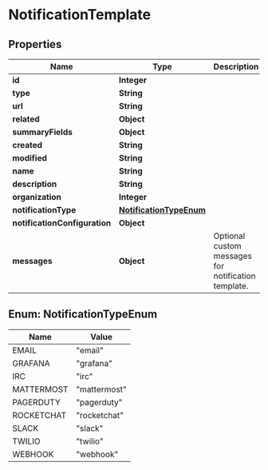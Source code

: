 # NotificationTemplate

## Properties
Name | Type | Description | Notes
------------ | ------------- | ------------- | -------------
**id** | **Integer** |  |  [optional]
**type** | **String** |  |  [optional]
**url** | **String** |  |  [optional]
**related** | **Object** |  |  [optional]
**summaryFields** | **Object** |  |  [optional]
**created** | **String** |  |  [optional]
**modified** | **String** |  |  [optional]
**name** | **String** |  | 
**description** | **String** |  |  [optional]
**organization** | **Integer** |  | 
**notificationType** | [**NotificationTypeEnum**](#NotificationTypeEnum) |  | 
**notificationConfiguration** | **Object** |  |  [optional]
**messages** | **Object** | Optional custom messages for notification template. |  [optional]

<a name="NotificationTypeEnum"></a>
## Enum: NotificationTypeEnum
Name | Value
---- | -----
EMAIL | &quot;email&quot;
GRAFANA | &quot;grafana&quot;
IRC | &quot;irc&quot;
MATTERMOST | &quot;mattermost&quot;
PAGERDUTY | &quot;pagerduty&quot;
ROCKETCHAT | &quot;rocketchat&quot;
SLACK | &quot;slack&quot;
TWILIO | &quot;twilio&quot;
WEBHOOK | &quot;webhook&quot;
